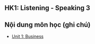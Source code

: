 ## HK1: Listening - Speaking 3

## Nội dung môn học (ghi chú)

- [Unit 1: Business](assets/posts/second-bachelors-degree/hk1-listening-speaking-3/unit-1.md)

